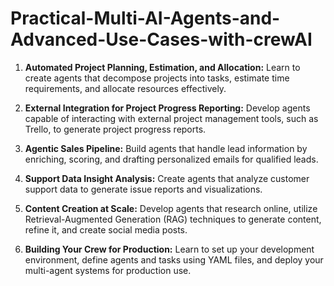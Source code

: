 # Practical-Multi-AI-Agents-and-Advanced-Use-Cases-with-crewAI

1. **Automated Project Planning, Estimation, and Allocation:**
Learn to create agents that decompose projects into tasks, estimate time requirements, and allocate resources effectively.

2. **External Integration for Project Progress Reporting:**
Develop agents capable of interacting with external project management tools, such as Trello, to generate project progress reports.

3. **Agentic Sales Pipeline:**
Build agents that handle lead information by enriching, scoring, and drafting personalized emails for qualified leads.

4. **Support Data Insight Analysis:**
Create agents that analyze customer support data to generate issue reports and visualizations.

5. **Content Creation at Scale:**
Develop agents that research online, utilize Retrieval-Augmented Generation (RAG) techniques to generate content, refine it, and create social media posts.

6. **Building Your Crew for Production:**
Learn to set up your development environment, define agents and tasks using YAML files, and deploy your multi-agent systems for production use.

